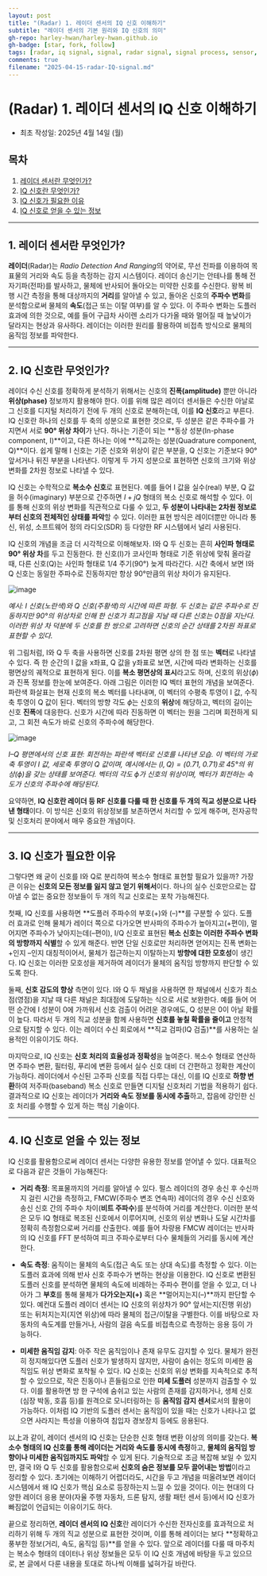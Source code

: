 ```yaml
---
layout: post
title: "(Radar) 1. 레이더 센서의 IQ 신호 이해하기"
subtitle: "레이더 센서의 기본 원리와 IQ 신호의 의미"
gh-repo: harley-hwan/harley-hwan.github.io
gh-badge: [star, fork, follow]
tags: [radar, iq signal, signal, radar signal, signal process, sensor, radar sensor]
comments: true
filename: "2025-04-15-radar-IQ-signal.md"
---
```


# (Radar) 1. 레이더 센서의 IQ 신호 이해하기

* 최초 작성일: 2025년 4월 14일 (월)

## 목차

1. [레이더 센서란 무엇인가?](#1-레이더-센서란-무엇인가)
2. [IQ 신호란 무엇인가?](#2-iq-신호란-무엇인가)
3. [IQ 신호가 필요한 이유](#3-iq-신호가-필요한-이유)
4. [IQ 신호로 얻을 수 있는 정보](#4-iq-신호로-얻을-수-있는-정보)

* * *

## 1. 레이더 센서란 무엇인가?

**레이더**(Radar)는 *Radio Detection And Ranging*의 약어로, 무선 전파를 이용하여 목표물의 거리와 속도 등을 측정하는 감지 시스템이다. 레이더 송신기는 안테나를 통해 전자기파(전파)를 발사하고, 물체에 반사되어 돌아오는 미약한 신호를 수신한다. 왕복 비행 시간 측정을 통해 대상까지의 **거리**를 알아낼 수 있고, 돌아온 신호의 **주파수 변화**를 분석함으로써 물체의 **속도**(접근 또는 이탈 여부)를 알 수 있다. 이 주파수 변화는 도플러 효과에 의한 것으로, 예를 들어 구급차 사이렌 소리가 다가올 때와 멀어질 때 높낮이가 달라지는 현상과 유사하다. 레이더는 이러한 원리를 활용하여 비접촉 방식으로 물체의 움직임 정보를 파악한다.

* * *

## 2. IQ 신호란 무엇인가?

레이더 수신 신호를 정확하게 분석하기 위해서는 신호의 **진폭(amplitude)** 뿐만 아니라 **위상(phase)** 정보까지 활용해야 한다. 이를 위해 많은 레이더 센서들은 수신한 아날로그 신호를 디지털 처리하기 전에 두 개의 신호로 분해하는데, 이를 **IQ 신호**라고 부른다. IQ 신호란 하나의 신호를 두 축의 성분으로 표현한 것으로, 두 성분은 같은 주파수를 가지면서 서로 **90° 위상 차이**가 난다. 하나는 기준이 되는 **동상 성분(In-phase component, I)**이고, 다른 하나는 이에 **직교하는 성분(Quadrature component, Q)**이다. 쉽게 말해 I 신호는 기준 신호와 위상이 같은 부분을, Q 신호는 기준보다 90° 앞서거나 뒤진 부분을 나타낸다. 이렇게 두 가지 성분으로 표현하면 신호의 크기와 위상 변화를 2차원 정보로 나타낼 수 있다.

IQ 신호는 수학적으로 **복소수 신호**로 표현된다. 예를 들어 I 값을 실수(real) 부분, Q 값을 허수(imaginary) 부분으로 간주하면 $I + jQ$ 형태의 복소 신호로 해석할 수 있다. 이를 통해 신호의 위상 변화를 직관적으로 다룰 수 있고, **두 성분이 나타내는 2차원 정보로부터 신호의 전체적인 상태를 파악**할 수 있다. 이러한 표현 방식은 레이더뿐만 아니라 통신, 위성, 소프트웨어 정의 라디오(SDR) 등 다양한 RF 시스템에서 널리 사용된다.

IQ 신호의 개념을 조금 더 시각적으로 이해해보자. I와 Q 두 신호는 흔히 **사인파 형태로 90° 위상 차**를 두고 진동한다. 한 신호(I)가 코사인파 형태로 기준 위상에 맞춰 올라갈 때, 다른 신호(Q)는 사인파 형태로 1/4 주기(90°) 늦게 따라간다. 시간 축에서 보면 I와 Q 신호는 동일한 주파수로 진동하지만 항상 90°만큼의 위상 차이가 유지된다. 

![image](https://github.com/user-attachments/assets/50026755-ca8e-4b94-91f6-2b3fa40b9cd3)

*예시: I 신호(노란색)와 Q 신호(주황색)의 시간에 따른 파형. 두 신호는 같은 주파수로 진동하지만 90°의 위상차로 인해 한 신호가 최고점을 지날 때 다른 신호는 0점을 지난다. 이러한 위상 차 덕분에 두 신호를 한 쌍으로 고려하면 신호의 순간 상태를 2차원 좌표로 표현할 수 있다.*

위 그림처럼, I와 Q 두 축을 사용하면 신호를 2차원 평면 상의 한 점 또는 **벡터**로 나타낼 수 있다. 즉 한 순간의 I 값을 x좌표, Q 값을 y좌표로 보면, 시간에 따라 변화하는 신호를 평면상의 궤적으로 표현하게 된다. 이를 **복소 평면상의 표시**라고도 하며, 신호의 위상($\phi$)과 진폭 정보를 한눈에 보여준다. 아래 그림은 이러한 IQ 벡터 표현의 개념을 보여준다. 파란색 화살표는 현재 신호의 복소 벡터를 나타내며, 이 벡터의 수평축 투영이 I 값, 수직축 투영이 Q 값이 된다. 벡터의 방향 각도 $\phi$는 신호의 **위상**에 해당하고, 벡터의 길이는 신호 **진폭**에 대응한다. 신호가 시간에 따라 진동하면 이 벡터는 원을 그리며 회전하게 되고, 그 회전 속도가 바로 신호의 주파수에 해당한다.

![image](https://github.com/user-attachments/assets/433628e9-5e54-4fbc-b3c9-6689b6e8ab1a)

*I–Q 평면에서의 신호 표현: 회전하는 파란색 벡터로 신호를 나타낸 모습. 이 벡터의 가로축 투영이 I 값, 세로축 투영이 Q 값이며, 예시에서는 $(I, Q) = (0.71,\;0.71)$로 45°의 위상($\phi$)을 갖는 상태를 보여준다. 벡터의 각도 $\phi$가 신호의 위상이며, 벡터가 회전하는 속도가 신호의 주파수에 해당된다.*

요약하면, **IQ 신호란 레이더 등 RF 신호를 다룰 때 한 신호를 두 개의 직교 성분으로 나타낸 형태**이다. 이 방식은 신호의 위상정보를 보존하면서 처리할 수 있게 해주며, 전자공학 및 신호처리 분야에서 매우 중요한 개념이다.

* * *

## 3. IQ 신호가 필요한 이유

그렇다면 왜 굳이 신호를 I와 Q로 분리하여 복소수 형태로 표현할 필요가 있을까? 가장 큰 이유는 **신호의 모든 정보를 잃지 않고 얻기 위해서**이다. 하나의 실수 신호만으로는 잡아낼 수 없는 중요한 정보들이 두 개의 직교 신호로는 포착 가능해진다.

첫째, IQ 신호를 사용하면 **도플러 주파수의 부호(+)와 (–)**를 구분할 수 있다. 도플러 효과로 인해 물체가 레이더 쪽으로 다가오면 반사파의 주파수가 높아지고(+편이), 멀어지면 주파수가 낮아지는데(–편이), I/Q 신호로 표현된 **복소 신호는 이러한 주파수 변화의 방향까지 식별**할 수 있게 해준다. 반면 단일 신호로만 처리하면 얻어지는 진폭 변화는 +인지 –인지 대칭적이어서, 물체가 접근하는지 이탈하는지 **방향에 대한 모호성**이 생긴다. IQ 신호는 이러한 모호성을 제거하여 레이더가 물체의 움직임 방향까지 판단할 수 있도록 한다.

둘째, **신호 감도의 향상** 측면이 있다. I와 Q 두 채널을 사용하면 한 채널에서 신호가 최소점(영점)을 지날 때 다른 채널은 최대점에 도달하는 식으로 서로 보완한다. 예를 들어 어떤 순간에 I 성분이 0에 가까워서 신호 검출이 어려운 경우에도, Q 성분은 0이 아닐 확률이 높다. 따라서 두 개의 직교 성분을 함께 사용하면 **신호를 놓칠 확률을 줄이고** 안정적으로 탐지할 수 있다. 이는 레이더 수신 회로에서 **직교 검파(IQ 검출)**를 사용하는 실용적인 이유이기도 하다.

마지막으로, IQ 신호는 **신호 처리의 효율성과 정확성**을 높여준다. 복소수 형태로 연산하면 주파수 변환, 필터링, 푸리에 변환 등에서 실수 신호 대비 더 간편하고 정확한 계산이 가능하다. 레이더에서 수신된 고주파 신호를 직접 다루는 대신, 이를 IQ 신호로 **하향 변환**하여 저주파(baseband) 복소 신호로 만들면 디지털 신호처리 기법을 적용하기 쉽다. 결과적으로 IQ 신호는 레이더가 **거리와 속도 정보를 동시에 추출**하고, 잡음에 강인한 신호 처리를 수행할 수 있게 하는 핵심 기술이다.

* * *

## 4. IQ 신호로 얻을 수 있는 정보

IQ 신호를 활용함으로써 레이더 센서는 다양한 유용한 정보를 얻어낼 수 있다. 대표적으로 다음과 같은 것들이 가능해진다:

- **거리 측정**: 목표물까지의 거리를 알아낼 수 있다. 펄스 레이더의 경우 송신 후 수신까지 걸린 시간을 측정하고, FMCW(주파수 변조 연속파) 레이더의 경우 수신 신호와 송신 신호 간의 주파수 차이(**비트 주파수**)를 분석하여 거리를 계산한다. 이러한 분석은 모두 IQ 형태로 복조된 신호에서 이루어지며, 신호의 위상 변화나 도달 시간차를 정확히 측정함으로써 거리를 산출한다. 예를 들어 차량용 FMCW 레이더는 반사파의 IQ 신호를 FFT 분석하여 피크 주파수로부터 다수 물체들의 거리를 동시에 계산한다.

- **속도 측정**: 움직이는 물체의 속도(접근 속도 또는 상대 속도)를 측정할 수 있다. 이는 도플러 효과에 의해 반사 신호 주파수가 변하는 현상을 이용한다. IQ 신호로 변환된 도플러 신호를 분석하면 물체의 속도에 비례하는 주파수 편이를 얻을 수 있고, 더 나아가 그 **부호**를 통해 물체가 **다가오는지(+)** 혹은 **멀어지는지(–)**까지 판단할 수 있다. 예컨대 도플러 레이더 센서는 IQ 신호의 위상차가 90° 앞서는지(진행 위상) 또는 뒤처지는지(지연 위상)에 따라 물체의 접근/이탈을 구별한다. 이를 바탕으로 자동차의 속도계를 만들거나, 사람의 걸음 속도를 비접촉으로 측정하는 응용 등이 가능하다.

- **미세한 움직임 감지**: 아주 작은 움직임이나 존재 유무도 감지할 수 있다. 물체가 완전히 정지해있다면 도플러 신호가 발생하지 않지만, 사람이 숨쉬는 정도의 미세한 움직임도 위상 변화로 포착될 수 있다. IQ 신호는 신호의 위상 변화를 지속적으로 추적할 수 있으므로, 작은 진동이나 흔들림으로 인한 **미세 도플러** 성분까지 검출할 수 있다. 이를 활용하면 방 한 구석에 숨쉬고 있는 사람의 존재를 감지하거나, 생체 신호(심장 박동, 호흡 등)를 원격으로 모니터링하는 등 **움직임 감지 센서**로서의 활용이 가능하다. 이처럼 IQ 기반의 도플러 센서는 움직임이 있을 때는 신호가 나타나고 없으면 사라지는 특성을 이용하여 침입자 경보장치 등에도 응용된다.

以上과 같이, 레이더 센서의 IQ 신호는 단순한 신호 형태 변환 이상의 의미를 갖는다. **복소수 형태의 IQ 신호를 통해 레이더는 거리와 속도를 동시에 측정**하고, **물체의 움직임 방향이나 미세한 움직임까지도 파악**할 수 있게 된다. 기술적으로 조금 복잡해 보일 수 있지만, 결국 I와 Q 두 신호를 활용함으로써 **신호의 숨은 정보를 모두 끌어내는 방법**이라고 정리할 수 있다. 초기에는 이해하기 어렵더라도, 시간을 두고 개념을 떠올려보면 레이더 시스템에서 왜 IQ 신호가 핵심 요소로 등장하는지 느낄 수 있을 것이다. 이는 현대의 다양한 레이더 응용 분야(자율 주행 자동차, 드론 탐지, 생활 패턴 센서 등)에서 IQ 신호가 빠짐없이 언급되는 이유이기도 하다.

끝으로 정리하면, **레이더 센서의 IQ 신호**란 레이더가 수신한 전자신호를 효과적으로 처리하기 위해 두 개의 직교 성분으로 표현한 것이며, 이를 통해 레이더는 보다 **정확하고 풍부한 정보(거리, 속도, 움직임 등)**를 얻을 수 있다. 앞으로 레이더를 다룰 때 마주치는 복소수 형태의 데이터나 위상 정보들은 모두 이 IQ 신호 개념에 바탕을 두고 있으므로, 본 글에서 다룬 내용을 토대로 하나씩 이해를 넓혀가길 바란다.
